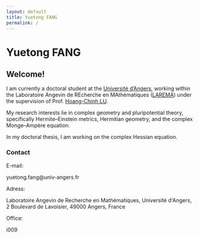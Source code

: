 ```yaml
---
layout: default
title: Yuetong FANG
permalink: /
---
```

<div class="page-title">
    <h1>Yuetong FANG</h1>
</div>

<section class="section">
  <h2 class="section-title">Welcome!</h2>
  <p class="about-text">I am currently a doctoral student at the <a href="https://www.univ-angers.fr/fr/index.html" target="_blank" class="text-link">Université d’Angers</a>, working within the Laboratoire Angevin de REcherche en MAthématiques (<a href="https://math.univ-angers.fr/" target="_blank" class="text-link">LAREMA</a>) under the supervision of Prof. <a href="https://math.univ-angers.fr/~lu/" target="_blank" class="text-link">Hoang-Chinh LU</a>. <p>
  <p class="about-text">My research interests lie in complex geometry and pluripotential theory, specifically Hermite–Einstein metrics, Hermitian geometry, and the complex Monge–Ampère equation.<p>
  <p class="about-text">In my doctoral thesis, I am working on the complex Hessian equation.</p>

<section class="section">
    <h3 class="section-title">Contact</h3>
    <p class="about-text">E-mail:</p> <p> yuetong.fang@univ-angers.fr</p>
    <p class="about-text">Adress:</p> <p> Laboratoire Angevin de Recherche en Mathématiques, Université d'Angers, 2 Boulevard de Lavoisier, 49000 Angers, France</p>
    <p class="about-text">Office:</p> <p> i009</p>